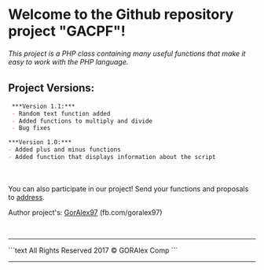 # Welcome to the Github repository project "GACPF"!
###### This project is a PHP class containing many useful functions that make it easy to work with the PHP language.

## Project Versions:
```markdown
 ***Version 1.1:***
 - Random text function added
 - Added functions to multiply and divide
 - Bug fixes

***Version 1.0:***
- Added plus and minus functions
- Added function that displays information about the script
```

<br><br>
You can also participate in our project!
Send your functions and proposals to [address](mailto:5267720@gmail.com).

Author project's: [GorAlex97](http://fb.com/goralex97) (fb.com/goralex97)

<br>
<hr>
```text
All Rights Reserved 2017 &copy; GORAlex Comp
```
<hr>
